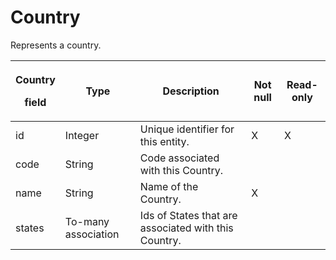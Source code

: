 # Country

Represents a country.

<table>
<thead>
<tr class="header">
<th><p><strong>Country</strong></p>
<p><strong>field</strong></p></th>
<th><strong>Type</strong></th>
<th><strong>Description</strong></th>
<th><strong>Not null</strong></th>
<th><strong>Read-only</strong></th>
</tr>
</thead>
<tbody>
<tr class="odd">
<td>id</td>
<td>Integer</td>
<td>Unique identifier for this entity.</td>
<td>X</td>
<td>X</td>
</tr>
<tr class="even">
<td>code</td>
<td>String</td>
<td>Code associated with this Country.</td>
<td> </td>
<td> </td>
</tr>
<tr class="odd">
<td>name</td>
<td>String</td>
<td>Name of the Country.</td>
<td>X</td>
<td> </td>
</tr>
<tr class="even">
<td>states</td>
<td>To-many association</td>
<td>Ids of States that are associated with this Country.</td>
<td></td>
<td></td>
</tr>
</tbody>
</table>